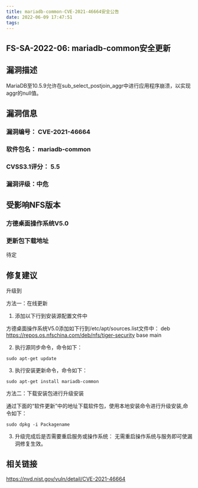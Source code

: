 ```yaml
---
title: mariadb-common-CVE-2021-46664安全公告
date: 2022-06-09 17:47:51
tags:
---
```

## FS-SA-2022-06: mariadb-common安全更新

## 漏洞描述

MariaDB至10.5.9允许在sub_select_postjoin_aggr中进行应用程序崩溃，以实现aggr的null值。

## 漏洞信息

###    漏洞编号： CVE-2021-46664

###    软件包名： mariadb-common

###    CVSS3.1评分： 5.5

###    漏洞评级：中危

## 受影响NFS版本

###    方德桌面操作系统V5.0

### 更新包下载地址

待定

## 修复建议

升级到 

方法一：在线更新

1. 添加以下行到安装源配置文件中

方德桌面操作系统V5.0添加如下行到/etc/apt/sources.list文件中：
deb https://repos.os.nfschina.com/deb/nfs/tiger-security base main

2. 执行源同步命令，命令如下：

```
sudo apt-get update
```

3. 执行安装更新命令，命令如下：

```
sudo apt-get install mariadb-common
```

方法二：下载安装包进行升级安装

通过下面的“软件更新”中的地址下载软件包，使用本地安装命令进行升级安装,命令如下：

```
sudo dpkg -i Packagename
```

3. 升级完成后是否需要重启服务或操作系统：
   无需重启操作系统与服务即可使漏洞修复生效。

## 相关链接

https://nvd.nist.gov/vuln/detail/CVE-2021-46664
